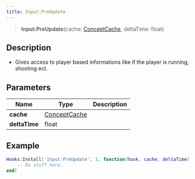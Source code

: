 ```yaml
---
title: Input:PreUpdate
---
```


> **Input:PreUpdate**(cache: [ConceptCache](/vext/ref/client/type/conceptcache), deltaTime: float)

## Description

- Gives access to player based informations like if the player is running, shooting ect.

## Parameters

| Name | Type | Description |
| ---- | ---- | ----------- |
| **cache** | [ConceptCache](/vext/ref/client/type/conceptcache) |  |
| **deltaTime** | float |  |

## Example

```lua
Hooks:Install('Input:PreUpdate', 1, function(hook, cache, deltaTime)
    -- Do stuff here.
end)
```
